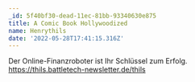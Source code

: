 ```yaml
---
_id: 5f40bf30-dead-11ec-81bb-93340630e875
title: A Comic Book Hollywoodized
name: Henrythils
date: '2022-05-28T17:41:15.316Z'
---
```

Der Online-Finanzroboter ist Ihr Schlüssel zum Erfolg. https://thils.battletech-newsletter.de/thils
